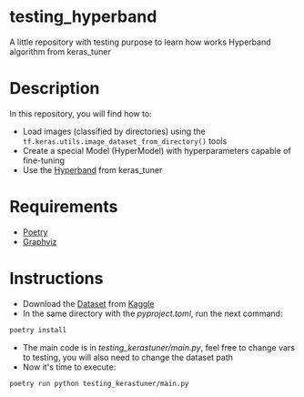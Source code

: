 # testing_hyperband
A little repository with testing purpose to learn how works Hyperband algorithm from keras_tuner

# Description
In this repository, you will find how to:
- Load images (classified by directories) using the `tf.keras.utils.image_dataset_from_directory()` tools
- Create a special Model (HyperModel) with hyperparameters capable of fine-tuning
- Use the [Hyperband](https://keras.io/api/keras_tuner/tuners/hyperband/) from keras_tuner 

# Requirements
- [Poetry](https://python-poetry.org/)
- [Graphviz](https://graphviz.org/)

# Instructions
- Download the [Dataset](https://www.kaggle.com/datasets/l3llff/flowers) from [Kaggle](https://www.kaggle.com/)
- In the same directory with the *pyproject.toml*, run the next command:
````bash
poetry install
````
- The main code is in *testing_kerastuner/main.py*, feel free to change vars to testing, 
you will also need to change the dataset path
- Now it's time to execute:
````bash
poetry run python testing_kerastuner/main.py
````
